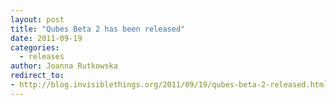 ```yaml
---
layout: post
title: "Qubes Beta 2 has been released"
date: 2011-09-19
categories:
  - releases
author: Joanna Rutkowska
redirect_to:
- http://blog.invisiblethings.org/2011/09/19/qubes-beta-2-released.html
---
```

